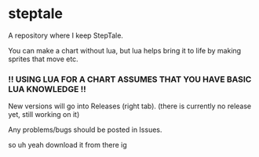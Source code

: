 # steptale
A repository where I keep StepTale.

You can make a chart without lua, but lua helps bring it to life by making sprites that move etc.

### !! USING LUA FOR A CHART ASSUMES THAT YOU HAVE BASIC LUA KNOWLEDGE !!

New versions will go into Releases (right tab).
(there is currently no release yet, still working on it)

Any problems/bugs should be posted in Issues.

so uh yeah download it from there ig
